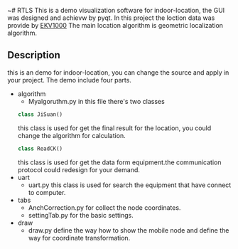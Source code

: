 ~# RTLS
This is a demo visualization software for indoor-location, the GUI was designed and achievw by pyqt.
In this project the loction data was provide by [EKV1000](http://www.decawave.com/products/evk1000-evaluation-kit)
The main location algorithm is geometric localization algorithm.
## Description
this is an demo for indoor-location, you can change the source and apply in your project.
The demo include four parts.
* algorithm
  * Myalgoruthm.py
  in this file there's two classes
  ~~~python
  class JiSuan()
  ~~~
  this class is used for get the final result for the location, you could change the algorithm for
  calculation.
  ~~~python
  class ReadCK()
  ~~~
  this class is used for get the data form equipment.the communication protocol could redesign 
  for your demand.
* uart
  * uart.py
  this class is used for search the equipment that have connect to computer.
* tabs
  * AnchCorrection.py
  for collect the node coordinates.
  * settingTab.py
  for the basic settings.
* draw
  * draw.py
  define the way how to show the mobile node and define the way for coordinate transformation.
